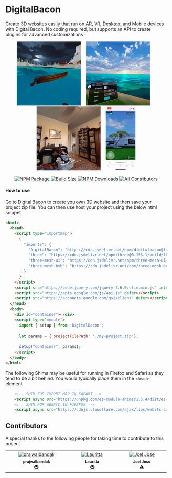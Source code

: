 # DigitalBacon

Create 3D websites easily that run on AR, VR, Desktop, and Mobile devices with Digital Bacon. No coding required, but supports an API to create plugins for advanced customizations

<p align="center"><img src="/resources/gifs/vr_asset_transform_demo.gif" title="vr asset transform demo" height="200"> &nbsp;&nbsp;&nbsp;<img src="/resources/gifs/water_color_demo.gif" title="vr water color demo" height="200"> &nbsp;&nbsp;&nbsp;<img src="/resources/gifs/ar_wall_occlusion_demo.gif" title="ar wall occlusion demo" height="200"> &nbsp;&nbsp;&nbsp;<img src="/resources/gifs/iphone_demo.gif" title="iphone demo" height="200"></p>

<div align="center">
  
  [![NPM Package](https://img.shields.io/npm/v/digitalbacon)](https://www.npmjs.com/package/digitalbacon) [![Build Size](https://badgen.net/bundlephobia/minzip/digitalbacon)](https://bundlephobia.com/result?p=digitalbacon) [![NPM Downloads](https://img.shields.io/npm/dw/digitalbacon)](https://www.npmtrends.com/digitalbacon) <!-- ALL-CONTRIBUTORS-BADGE:START - Do not remove or modify this section -->
[![All Contributors](https://img.shields.io/badge/all_contributors-3-orange.svg?style=flat-square)](#contributors-)
<!-- ALL-CONTRIBUTORS-BADGE:END -->
  
</div>

#### How to use
Go to [Digital Bacon](https://digitalbacon.io) to create you own 3D website and then save your project zip file. You can then use host your project using the below html snippet
```html
<html>
  <head>
    <script type="importmap">
      {
        "imports": {
          "DigitalBacon": "https://cdn.jsdelivr.net/npm/digitalbacon@latest/build/DigitalBacon.min.js",
          "three": "https://cdn.jsdelivr.net/npm/three@0.156.1/build/three.module.js",
          "three-mesh-ui": "https://cdn.jsdelivr.net/npm/three-mesh-ui@6.5.4/build/three-mesh-ui.module.js",
          "three-mesh-bvh": "https://cdn.jsdelivr.net/npm/three-mesh-bvh@0.6.1/src/index.min.js"
        }
      }
    </script>
    <script src="https://code.jquery.com/jquery-3.6.0.slim.min.js" integrity="sha256-u7e5khyithlIdTpu22PHhENmPcRdFiHRjhAuHcs05RI=" crossorigin="anonymous" defer></script>
    <script src="https://apis.google.com/js/api.js" defer></script>
    <script src="https://accounts.google.com/gsi/client" defer></script>
  </head>
  <body>
    <div id="container"></div>
    <script type="module">
      import { setup } from 'DigitalBacon';

      let params = { projectFilePath: './my-project.zip'};

      setup("container", params);
    </script>
  </body>
</html>
```

The following Shims may be useful for running in Firefox and Safari as they tend to be a bit behind. You would typically place them in the `<head>` element
```html
    <!-- SHIM FOR IMPORT MAP IN SAFARI -->
    <script async src="https://unpkg.com/es-module-shims@1.5.4/dist/es-module-shims.js"></script>
    <!-- SHIM FOR WEBRTC IN FIREFOX -->
    <script async src="https://cdnjs.cloudflare.com/ajax/libs/webrtc-adapter/8.2.0/adapter.min.js"></script>
```

## Contributors

A special thanks to the following people for taking time to contribute to this project
<!-- ALL-CONTRIBUTORS-LIST:START - Do not remove or modify this section -->
<!-- prettier-ignore-start -->
<!-- markdownlint-disable -->
<table>
  <tbody>
    <tr>
      <td align="center" valign="top" width="14.28%"><a href="https://github.com/prajwalbandak"><img src="https://avatars.githubusercontent.com/u/62823252?v=4?s=100" width="100px;" alt="prajwalbandak"/><br /><sub><b>prajwalbandak</b></sub></a><br /><a href="#infra-prajwalbandak" title="Infrastructure (Hosting, Build-Tools, etc)">🚇</a></td>
      <td align="center" valign="top" width="14.28%"><a href="https://github.com/laurittab"><img src="https://avatars.githubusercontent.com/u/57863817?v=4?s=100" width="100px;" alt="Lauritta"/><br /><sub><b>Lauritta</b></sub></a><br /><a href="#infra-laurittab" title="Infrastructure (Hosting, Build-Tools, etc)">🚇</a></td>
      <td align="center" valign="top" width="14.28%"><a href="https://github.com/justjo3l"><img src="https://avatars.githubusercontent.com/u/63659576?v=4?s=100" width="100px;" alt="Joel Jose"/><br /><sub><b>Joel Jose</b></sub></a><br /><a href="https://github.com/kalegd/DigitalBacon/commits?author=justjo3l" title="Tests">⚠️</a></td>
    </tr>
  </tbody>
</table>

<!-- markdownlint-restore -->
<!-- prettier-ignore-end -->

<!-- ALL-CONTRIBUTORS-LIST:END -->

<!-- ALL-CONTRIBUTORS-LIST:START - Do not remove or modify this section -->
<!-- prettier-ignore-start -->
<!-- markdownlint-disable -->

<!-- markdownlint-restore -->
<!-- prettier-ignore-end -->

<!-- ALL-CONTRIBUTORS-LIST:END -->

